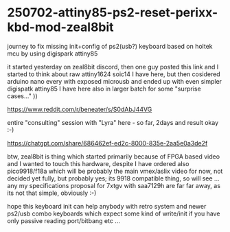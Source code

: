# 250702-attiny85-ps2-reset-perixx-kbd-mod-zeal8bit
journey to fix missing init+config of ps2(usb?) keyboard based on holtek mcu by using digispark attiny85

it started yesterday on zeal8bit discord, then one guy posted this link and I started to think about raw attiny1624 soic14 I have here, but then cosidered arduino nano every with exposed microusb and ended up with even simpler digispatk attiny85 I have here also in larger batch for some "surprise cases..." ))

https://www.reddit.com/r/beneater/s/S0dAbJ44VG

entire "consulting" session with "Lyra" here - so far, 2days and result okay :-)

https://chatgpt.com/share/686462ef-ed2c-8000-835e-2aa5e0a3de2f

btw, zeal8bit is thing which started primarily because of FPGA based video and I wanted to touch this hardware, despite I have ordered also pico9918/f18a which will be probably the main vmex/aslix video for now, not decided yet fully, but probably yes; its 9918 compatible thing, so will see ... any my specifications proposal for 7xtgv with saa7129h are far far away, as its not that simple, obviously :-)

hope this keyboard init can help anybody with retro system and newer ps2/usb combo keyboards which expect some kind of write/init if you have only passive reading port/bitbang etc ...


